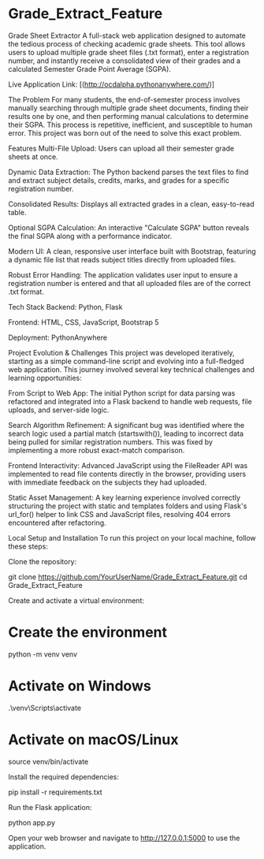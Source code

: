 # Grade_Extract_Feature
Grade Sheet Extractor
A full-stack web application designed to automate the tedious process of checking academic grade sheets. This tool allows users to upload multiple grade sheet files (.txt format), enter a registration number, and instantly receive a consolidated view of their grades and a calculated Semester Grade Point Average (SGPA).

Live Application Link: [(http://ocdalpha.pythonanywhere.com/)]

The Problem
For many students, the end-of-semester process involves manually searching through multiple grade sheet documents, finding their results one by one, and then performing manual calculations to determine their SGPA. This process is repetitive, inefficient, and susceptible to human error. This project was born out of the need to solve this exact problem.

Features
Multi-File Upload: Users can upload all their semester grade sheets at once.

Dynamic Data Extraction: The Python backend parses the text files to find and extract subject details, credits, marks, and grades for a specific registration number.

Consolidated Results: Displays all extracted grades in a clean, easy-to-read table.

Optional SGPA Calculation: An interactive "Calculate SGPA" button reveals the final SGPA along with a performance indicator.

Modern UI: A clean, responsive user interface built with Bootstrap, featuring a dynamic file list that reads subject titles directly from uploaded files.

Robust Error Handling: The application validates user input to ensure a registration number is entered and that all uploaded files are of the correct .txt format.

Tech Stack
Backend: Python, Flask

Frontend: HTML, CSS, JavaScript, Bootstrap 5

Deployment: PythonAnywhere

Project Evolution & Challenges
This project was developed iteratively, starting as a simple command-line script and evolving into a full-fledged web application. This journey involved several key technical challenges and learning opportunities:

From Script to Web App: The initial Python script for data parsing was refactored and integrated into a Flask backend to handle web requests, file uploads, and server-side logic.

Search Algorithm Refinement: A significant bug was identified where the search logic used a partial match (startswith()), leading to incorrect data being pulled for similar registration numbers. This was fixed by implementing a more robust exact-match comparison.

Frontend Interactivity: Advanced JavaScript using the FileReader API was implemented to read file contents directly in the browser, providing users with immediate feedback on the subjects they had uploaded.

Static Asset Management: A key learning experience involved correctly structuring the project with static and templates folders and using Flask's url_for() helper to link CSS and JavaScript files, resolving 404 errors encountered after refactoring.

Local Setup and Installation
To run this project on your local machine, follow these steps:

Clone the repository:

git clone https://github.com/YourUserName/Grade_Extract_Feature.git
cd Grade_Extract_Feature

Create and activate a virtual environment:

# Create the environment
python -m venv venv

# Activate on Windows
.\venv\Scripts\activate

# Activate on macOS/Linux
source venv/bin/activate

Install the required dependencies:

pip install -r requirements.txt

Run the Flask application:

python app.py

Open your web browser and navigate to http://127.0.0.1:5000 to use the application.
